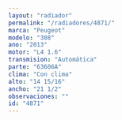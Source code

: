 ```yaml
---
layout: "radiador"
permalink: "/radiadores/4871/"
marca: "Peugeot"
modelo: "308"
ano: "2013"
motor: "L4 1.6"
transmision: "Automática"
parte: "63606A"
clima: "Con clima"
alto: "14 15/16"
ancho: "21 1/2"
observaciones: ""
id: "4871"
---
```


